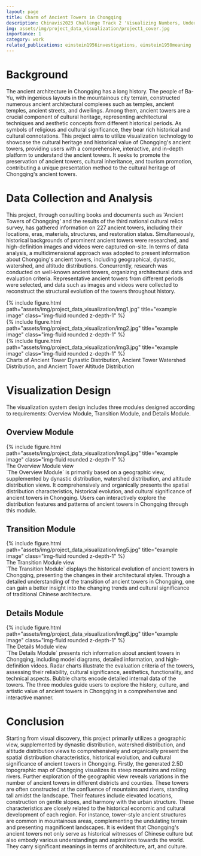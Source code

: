 ```yaml
---
layout: page
title: Charm of Ancient Towers in Chongqing
description: Chinavis2023 Challenge Track 2 'Visualizing Numbers, Understanding Millennia' Humanities Visualization Creative Competition Award-winning Works
img: assets/img/project_data_visualization/project1_cover.jpg
importance: 1
category: work
related_publications: einstein1956investigations, einstein1950meaning
---
```

# Background

The ancient architecture in Chongqing has a long history. 
The people of Ba-Yu, with ingenious layouts in the mountainous city terrain, constructed numerous ancient architectural complexes such as temples, ancient temples, ancient streets, and dwellings. 
Among them, ancient towers are a crucial component of cultural heritage, representing architectural techniques and aesthetic concepts from different historical periods. As symbols of religious and cultural significance, they bear rich historical and cultural connotations. 
This project aims to utilize visualization technology to showcase the cultural heritage and historical value of Chongqing's ancient towers, providing users with a comprehensive, interactive, and in-depth platform to understand the ancient towers. 
It seeks to promote the preservation of ancient towers, cultural inheritance, and tourism promotion, contributing a unique presentation method to the cultural heritage of Chongqing's ancient towers.

# Data Collection and Analysis
This project, through consulting books and documents such as 'Ancient Towers of Chongqing' and the results of the third national cultural relics survey, has gathered information on 227 ancient towers, including their locations, eras, materials, structures, and restoration status. Simultaneously, historical backgrounds of prominent ancient towers were researched, and high-definition images and videos were captured on-site. In terms of data analysis, a multidimensional approach was adopted to present information about Chongqing's ancient towers, including geographical, dynastic, watershed, and altitude distributions. Concurrently, research was conducted on well-known ancient towers, organizing architectural data and evaluation criteria. Representative ancient towers from different periods were selected, and data such as images and videos were collected to reconstruct the structural evolution of the towers throughout history.

<div class="row">
    <div class="col-sm mt-3 mt-md-0">
        {% include figure.html path="assets/img/project_data_visualization/img1.jpg" title="example image" class="img-fluid rounded z-depth-1" %}
    </div>
    <div class="col-sm mt-3 mt-md-0">
        {% include figure.html path="assets/img/project_data_visualization/img2.jpg" title="example image" class="img-fluid rounded z-depth-1" %}
    </div>
    <div class="col-sm mt-3 mt-md-0">
        {% include figure.html path="assets/img/project_data_visualization/img3.jpg" title="example image" class="img-fluid rounded z-depth-1" %}
    </div>
</div>
<div class="caption">
Charts of Ancient Tower Dynastic Distribution, Ancient Tower Watershed Distribution, and Ancient Tower Altitude Distribution    
</div>

# Visualization Design
The visualization system design includes three modules designed according to requirements: Overview Module, Transition Module, and Details Module.

## Overview Module
<div class="row">
    <div class="col-sm mt-3 mt-md-0">
        {% include figure.html path="assets/img/project_data_visualization/img4.jpg" title="example image" class="img-fluid rounded z-depth-1" %}
    </div>
</div>
<div class="caption">
    The Overview Module view
</div>
`The Overview Module` is primarily based on a geographic view, supplemented by dynastic distribution, watershed distribution, and altitude distribution views. It comprehensively and organically presents the spatial distribution characteristics, historical evolution, and cultural significance of ancient towers in Chongqing. Users can interactively explore the distribution features and patterns of ancient towers in Chongqing through this module.

## Transition Module
<div class="row">
    <div class="col-sm mt-3 mt-md-0">
        {% include figure.html path="assets/img/project_data_visualization/img5.jpg" title="example image" class="img-fluid rounded z-depth-1" %}
    </div>
</div>
<div class="caption">
    The Transition Module view
</div>
`The Transition Module` displays the historical evolution of ancient towers in Chongqing, presenting the changes in their architectural styles. Through a detailed understanding of the transition of ancient towers in Chongqing, one can gain a better insight into the changing trends and cultural significance of traditional Chinese architecture.

## Details Module
<div class="row">
    <div class="col-sm mt-3 mt-md-0">
        {% include figure.html path="assets/img/project_data_visualization/img6.jpg" title="example image" class="img-fluid rounded z-depth-1" %}
    </div>
</div>
<div class="caption">
    The Details Module view
</div>
`The Details Module` presents rich information about ancient towers in Chongqing, including model diagrams, detailed information, and high-definition videos. Radar charts illustrate the evaluation criteria of the towers, assessing their reliability, cultural significance, aesthetics, functionality, and technical aspects. Bubble charts encode detailed internal data of the towers. The three modules guide users to explore the history, culture, and artistic value of ancient towers in Chongqing in a comprehensive and interactive manner.

# Conclusion
Starting from visual discovery, this project primarily utilizes a geographic view, supplemented by dynastic distribution, watershed distribution, and altitude distribution views to comprehensively and organically present the spatial distribution characteristics, historical evolution, and cultural significance of ancient towers in Chongqing. Firstly, the generated 2.5D topographic map of Chongqing visualizes its steep mountains and rolling rivers. Further exploration of the geographic view reveals variations in the number of ancient towers in different districts and counties. These towers are often constructed at the confluence of mountains and rivers, standing tall amidst the landscape. Their features include elevated locations, construction on gentle slopes, and harmony with the urban structure. These characteristics are closely related to the historical economic and cultural development of each region. For instance, tower-style ancient structures are common in mountainous areas, complementing the undulating terrain and presenting magnificent landscapes. It is evident that Chongqing's ancient towers not only serve as historical witnesses of Chinese culture but also embody various understandings and aspirations towards the world. They carry significant meanings in terms of architecture, art, and culture.


